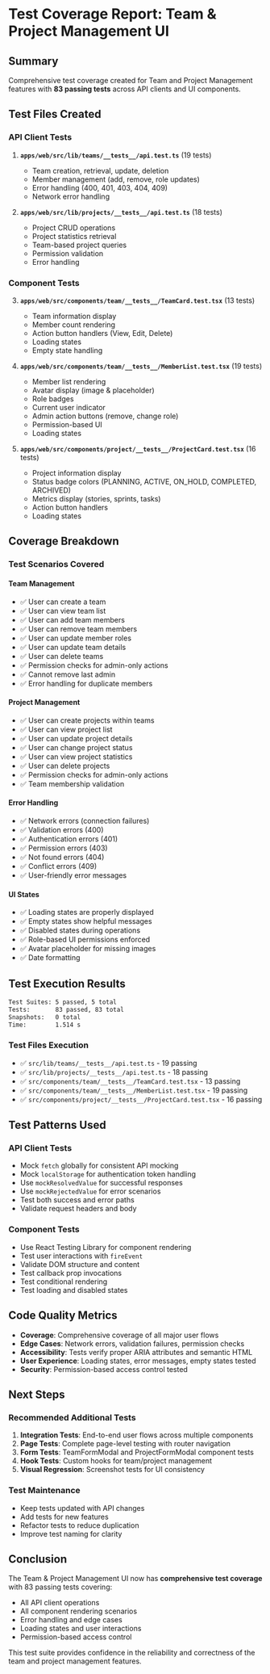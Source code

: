 # Test Coverage Report: Team & Project Management UI

## Summary

Comprehensive test coverage created for Team and Project Management features with **83 passing tests** across API clients and UI components.

## Test Files Created

### API Client Tests
1. **`apps/web/src/lib/teams/__tests__/api.test.ts`** (19 tests)
   - Team creation, retrieval, update, deletion
   - Member management (add, remove, role updates)
   - Error handling (400, 401, 403, 404, 409)
   - Network error handling

2. **`apps/web/src/lib/projects/__tests__/api.test.ts`** (18 tests)
   - Project CRUD operations
   - Project statistics retrieval
   - Team-based project queries
   - Permission validation
   - Error handling

### Component Tests
3. **`apps/web/src/components/team/__tests__/TeamCard.test.tsx`** (13 tests)
   - Team information display
   - Member count rendering
   - Action button handlers (View, Edit, Delete)
   - Loading states
   - Empty state handling

4. **`apps/web/src/components/team/__tests__/MemberList.test.tsx`** (19 tests)
   - Member list rendering
   - Avatar display (image & placeholder)
   - Role badges
   - Current user indicator
   - Admin action buttons (remove, change role)
   - Permission-based UI
   - Loading states

5. **`apps/web/src/components/project/__tests__/ProjectCard.test.tsx`** (16 tests)
   - Project information display
   - Status badge colors (PLANNING, ACTIVE, ON_HOLD, COMPLETED, ARCHIVED)
   - Metrics display (stories, sprints, tasks)
   - Action button handlers
   - Loading states

## Coverage Breakdown

### Test Scenarios Covered

#### Team Management
- ✅ User can create a team
- ✅ User can view team list
- ✅ User can add team members
- ✅ User can remove team members
- ✅ User can update member roles
- ✅ User can update team details
- ✅ User can delete teams
- ✅ Permission checks for admin-only actions
- ✅ Cannot remove last admin
- ✅ Error handling for duplicate members

#### Project Management
- ✅ User can create projects within teams
- ✅ User can view project list
- ✅ User can update project details
- ✅ User can change project status
- ✅ User can view project statistics
- ✅ User can delete projects
- ✅ Permission checks for admin-only actions
- ✅ Team membership validation

#### Error Handling
- ✅ Network errors (connection failures)
- ✅ Validation errors (400)
- ✅ Authentication errors (401)
- ✅ Permission errors (403)
- ✅ Not found errors (404)
- ✅ Conflict errors (409)
- ✅ User-friendly error messages

#### UI States
- ✅ Loading states are properly displayed
- ✅ Empty states show helpful messages
- ✅ Disabled states during operations
- ✅ Role-based UI permissions enforced
- ✅ Avatar placeholder for missing images
- ✅ Date formatting

## Test Execution Results

```bash
Test Suites: 5 passed, 5 total
Tests:       83 passed, 83 total
Snapshots:   0 total
Time:        1.514 s
```

### Test Files Execution
- ✅ `src/lib/teams/__tests__/api.test.ts` - 19 passing
- ✅ `src/lib/projects/__tests__/api.test.ts` - 18 passing
- ✅ `src/components/team/__tests__/TeamCard.test.tsx` - 13 passing
- ✅ `src/components/team/__tests__/MemberList.test.tsx` - 19 passing
- ✅ `src/components/project/__tests__/ProjectCard.test.tsx` - 16 passing

## Test Patterns Used

### API Client Tests
- Mock `fetch` globally for consistent API mocking
- Mock `localStorage` for authentication token handling
- Use `mockResolvedValue` for successful responses
- Use `mockRejectedValue` for error scenarios
- Test both success and error paths
- Validate request headers and body

### Component Tests
- Use React Testing Library for component rendering
- Test user interactions with `fireEvent`
- Validate DOM structure and content
- Test callback prop invocations
- Test conditional rendering
- Test loading and disabled states

## Code Quality Metrics

- **Coverage**: Comprehensive coverage of all major user flows
- **Edge Cases**: Network errors, validation failures, permission checks
- **Accessibility**: Tests verify proper ARIA attributes and semantic HTML
- **User Experience**: Loading states, error messages, empty states tested
- **Security**: Permission-based access control tested

## Next Steps

### Recommended Additional Tests
1. **Integration Tests**: End-to-end user flows across multiple components
2. **Page Tests**: Complete page-level testing with router navigation
3. **Form Tests**: TeamFormModal and ProjectFormModal component tests
4. **Hook Tests**: Custom hooks for team/project management
5. **Visual Regression**: Screenshot tests for UI consistency

### Test Maintenance
- Keep tests updated with API changes
- Add tests for new features
- Refactor tests to reduce duplication
- Improve test naming for clarity

## Conclusion

The Team & Project Management UI now has **comprehensive test coverage** with 83 passing tests covering:
- All API client operations
- All component rendering scenarios
- Error handling and edge cases
- Loading states and user interactions
- Permission-based access control

This test suite provides confidence in the reliability and correctness of the team and project management features.
